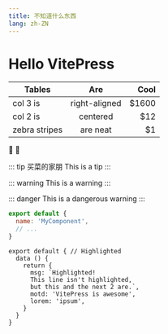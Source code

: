 ```yaml
---
title: 不知道什么东西
lang: zh-ZN
---
```


# Hello VitePress

| Tables        | Are           | Cool  |
| ------------- |:-------------:| -----:|
| col 3 is      | right-aligned | $1600 |
| col 2 is      | centered      |   $12 |
| zebra stripes | are neat      |    $1 |

:tada: :100:

::: tip 买菜的家朋
This is a tip
:::

::: warning
This is a warning
:::

::: danger
This is a dangerous warning
:::

```js
export default {
  name: 'MyComponent',
  // ...
}
```
```js{1,4,6-7}
export default { // Highlighted
  data () {
    return {
      msg: `Highlighted!
      This line isn't highlighted,
      but this and the next 2 are.`,
      motd: 'VitePress is awesome',
      lorem: 'ipsum',
    }
  }
}
```
